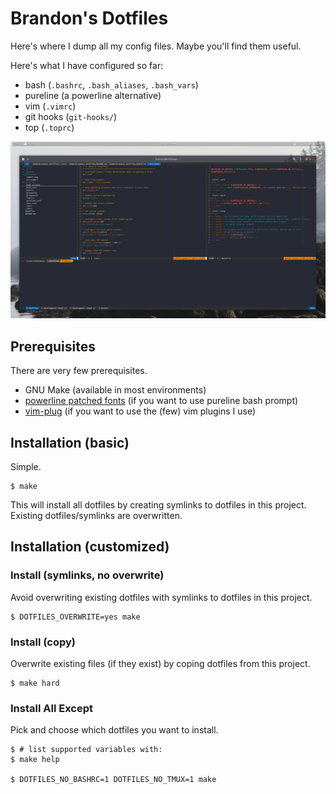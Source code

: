 # Brandon's Dotfiles
Here's where I dump all my config files. Maybe you'll find them useful.

Here's what I have configured so far:
- bash (`.bashrc`, `.bash_aliases`, `.bash_vars`)
- pureline (a powerline alternative)
- vim (`.vimrc`)
- git hooks (`git-hooks/`)
- top (`.toprc`)

![](.gitlab/screenshot.png)


## Prerequisites
There are very few prerequisites.
- GNU Make (available in most environments)
- [powerline patched fonts](https://github.com/powerline/fonts) (if you want to use pureline bash prompt)
- [vim-plug](https://github.com/junegunn/vim-plug) (if you want to use the (few) vim plugins I use)


## Installation (basic)
Simple.

```
$ make
```

This will install all dotfiles by creating symlinks to dotfiles in this project. Existing dotfiles/symlinks are overwritten.


## Installation (customized)
### Install (symlinks, no overwrite)
Avoid overwriting existing dotfiles with symlinks to dotfiles in this project.

```
$ DOTFILES_OVERWRITE=yes make
```

### Install (copy)
Overwrite existing files (if they exist) by coping dotfiles from this project.

```
$ make hard
```

### Install All Except
Pick and choose which dotfiles you want to install.

```
$ # list supported variables with:
$ make help

$ DOTFILES_NO_BASHRC=1 DOTFILES_NO_TMUX=1 make
```

